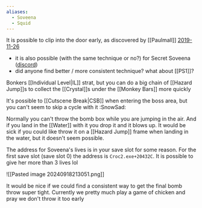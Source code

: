 ```yaml
---
aliases:
  - Soveena
  - Squid
---
```

It is possible to clip into the door early, as discovered by [[Paulmall]] [2019-11-26](https://discord.com/channels/313375426112389123/408694062862958592/648824097597423636)
- it is also possible (with the same technique or no?) for Secret Soveena ([discord](https://discord.com/channels/313375426112389123/408694062862958592/600156093435478048))
- did anyone find better / more consistent technique? what about [[PS1]]?

Bonkers [[Individual Level|IL]] strat, but you can do a big chain of [[Hazard Jump]]s to collect the [[Crystal]]s under the [[Monkey Bars]] more quickly

It's possible to [[Cutscene Break|CSB]] when entering the boss area, but you can't seem to skip a cycle with it :SnowSad:

Normally you can't throw the bomb box while you are jumping in the air. And if you land in the [[Water]] with it you drop it and it blows up. It would be sick if you could like throw it on a [[Hazard Jump]] frame when landing in the water, but it doesn't seem possible.

The address for Soveena's lives is in your save slot for some reason. For the first save slot (save slot 0) the address is `Croc2.exe+20432C`. It is possible to give her more than 3 lives lol

![[Pasted image 20240918213051.png]]

It would be nice if we could find a consistent way to get the final bomb throw super tight. Currently we pretty much play a game of chicken and pray we don't throw it too early